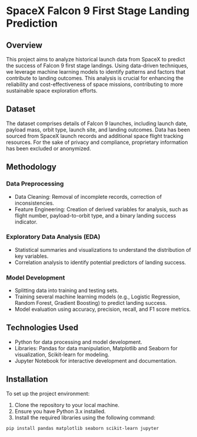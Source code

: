 # SpaceX Falcon 9 First Stage Landing Prediction

## Overview

This project aims to analyze historical launch data from SpaceX to predict the success of Falcon 9 first stage landings. Using data-driven techniques, we leverage machine learning models to identify patterns and factors that contribute to landing outcomes. This analysis is crucial for enhancing the reliability and cost-effectiveness of space missions, contributing to more sustainable space exploration efforts.

## Dataset

The dataset comprises details of Falcon 9 launches, including launch date, payload mass, orbit type, launch site, and landing outcomes. Data has been sourced from SpaceX launch records and additional space flight tracking resources. For the sake of privacy and compliance, proprietary information has been excluded or anonymized.

## Methodology

### Data Preprocessing

- Data Cleaning: Removal of incomplete records, correction of inconsistencies.
- Feature Engineering: Creation of derived variables for analysis, such as flight number, payload-to-orbit type, and a binary landing success indicator.

### Exploratory Data Analysis (EDA)

- Statistical summaries and visualizations to understand the distribution of key variables.
- Correlation analysis to identify potential predictors of landing success.

### Model Development

- Splitting data into training and testing sets.
- Training several machine learning models (e.g., Logistic Regression, Random Forest, Gradient Boosting) to predict landing success.
- Model evaluation using accuracy, precision, recall, and F1 score metrics.

## Technologies Used

- Python for data processing and model development.
- Libraries: Pandas for data manipulation, Matplotlib and Seaborn for visualization, Scikit-learn for modeling.
- Jupyter Notebook for interactive development and documentation.

## Installation

To set up the project environment:

1. Clone the repository to your local machine.
2. Ensure you have Python 3.x installed.
3. Install the required libraries using the following command:

```bash
pip install pandas matplotlib seaborn scikit-learn jupyter
